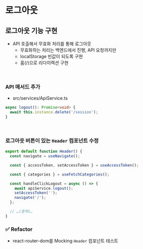 # 로그아웃

## 로그아웃 기능 구현

- API 호출해서 무효화 처리를 통해 로그아웃
  - 무효화하는 처리는 백엔드에서 진행, API 요청까지만
  - localStorage 빈값이 되도록 구현
  - 홈(/)으로 리다이렉션 구현

<br/>

### API 메서드 추가

- src/services/ApiService.ts

```ts
async logout(): Promise<void> {
  await this.instance.delete('/session');
}
```

<br/>

### 로그아웃 버튼이 있는 `Header` 컴포넌트 수정

```jsx
export default function Header() {
  const navigate = useNavigate();

  const { accessToken, setAccessToken } = useAccessToken();

  const { categories } = useFetchCategories();

  const handleClickLogout = async () => {
    await apiService.logout();
    setAccessToken('');
    navigate('/');
  };

  // …(중략)…
}
```

### ✅ Refactor

- react-router-dom를 Mocking `Header` 컴포넌트 테스트
